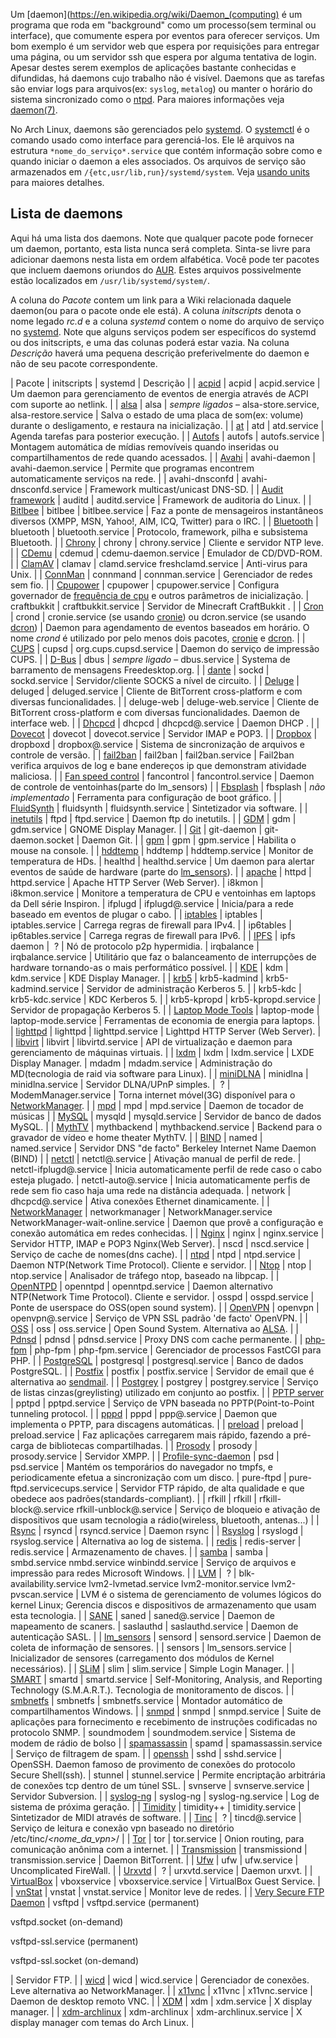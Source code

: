 Um [daemon](https://en.wikipedia.org/wiki/Daemon_(computing) é um programa que roda em "background" como um processo(sem terminal ou interface), que comumente espera por eventos para oferecer serviços. Um bom exemplo é um servidor web que espera por requisições para entregar uma página, ou um servidor ssh que espera por alguma tentativa de login. Apesar destes serem exemplos de aplicações bastante conhecidas e difundidas, há daemons cujo trabalho não é visível. Daemons que as tarefas são enviar logs para arquivos(ex: `syslog`, `metalog`) ou manter o horário do sistema sincronizado como o [ntpd](/index.php/Ntpd "Ntpd"). Para maiores informações veja [daemon(7)](https://jlk.fjfi.cvut.cz/arch/manpages/man/daemon.7).

No Arch Linux, daemons são gerenciados pelo [systemd](/index.php/Systemd_(Portugu%C3%AAs) "Systemd (Português)"). O [systemctl](/index.php/Systemd_(Portugu%C3%AAs)#Uso_b.C3.A1sico_systemctl "Systemd (Português)") é o comando usado como interface para gerenciá-los. Ele lê arquivos na estrutura `*nome_do_serviço*.service` que contém informação sobre como e quando iniciar o daemon a eles associados. Os arquivos de serviço são armazenados em `/{etc,usr/lib,run}/systemd/system`. Veja [usando units](/index.php/Systemd_(Portugu%C3%AAs)#Usando_units "Systemd (Português)") para maiores detalhes.

## Lista de daemons

Aqui há uma lista dos daemons. Note que qualquer pacote pode fornecer um daemon, portanto, esta lista nunca será completa. Sinta-se livre para adicionar daemons nesta lista em ordem alfabética. Você pode ter pacotes que incluem daemons oriundos do [AUR](/index.php/Arch_User_Repository_(Portugu%C3%AAs) "Arch User Repository (Português)"). Estes arquivos possivelmente estão localizados em `/usr/lib/systemd/system/`.

A coluna do *Pacote* contem um link para a Wiki relacionada daquele daemon(ou para o pacote onde ele está). A coluna *initscripts* denota o nome legado *rc.d* e a coluna *systemd* contem o nome do arquivo de serviço no [systemd](/index.php/Systemd_(Portugu%C3%AAs) "Systemd (Português)"). Note que alguns serviços podem ser específicos do systemd ou dos initscripts, e uma das colunas poderá estar vazia. Na coluna *Descrição* haverá uma pequena descrição preferivelmente do daemon e não de seu pacote correspondente.

| Pacote | initscripts | systemd | Descrição |
| [acpid](/index.php/Acpid "Acpid") | acpid | acpid.service | Um daemon para gerenciamento de eventos de energia através de ACPI com suporte ao netlink. |
| [alsa](/index.php/Advanced_Linux_Sound_Architecture_(Portugu%C3%AAs) "Advanced Linux Sound Architecture (Português)") | alsa | *sempre ligados* – alsa-store.service, alsa-restore.service | Salva o estado de uma placa de som(ex: volume) durante o desligamento, e restaura na inicialização. |
| [at](https://www.archlinux.org/packages/?name=at) | atd | atd.service | Agenda tarefas para posterior execução. |
| [Autofs](/index.php/Autofs "Autofs") | autofs | autofs.service | Montagem automática de mídias removíveis quando inseridas ou compartilhamentos de rede quando acessados. |
| [Avahi](/index.php/Avahi "Avahi") | avahi-daemon | avahi-daemon.service | Permite que programas encontrem automaticamente serviços na rede. |
| avahi-dnsconfd | avahi-dnsconfd.service | Framework multicast/unicast DNS-SD. |
| [Audit framework](/index.php/Audit_framework "Audit framework") | auditd | auditd.service | Framework de auditoria do Linux. |
| [Bitlbee](/index.php/Bitlbee "Bitlbee") | bitlbee | bitlbee.service | Faz a ponte de mensageiros instantâneos diversos (XMPP, MSN, Yahoo!, AIM, ICQ, Twitter) para o IRC. |
| [Bluetooth](/index.php/Bluetooth "Bluetooth") | bluetooth | bluetooth.service | Protocolo, framework, pilha e subsistema Bluetooth. |
| [Chrony](/index.php/Chrony "Chrony") | chrony | chrony.service | Cliente e servidor NTP leve. |
| [CDemu](/index.php/CDemu "CDemu") | cdemud | cdemu-daemon.service | Emulador de CD/DVD-ROM. |
| [ClamAV](/index.php/ClamAV_(Portugu%C3%AAs) "ClamAV (Português)") | clamav | clamd.service
freshclamd.service | Anti-virus para Unix. |
| [ConnMan](/index.php/ConnMan "ConnMan") | connmand | connman.service | Gerenciador de redes sem fio. |
| [Cpupower](/index.php/Cpupower "Cpupower") | cpupower | cpupower.service | Configura governador de [frequência de cpu](/index.php/Cpufreq "Cpufreq") e outros parâmetros de inicialização. |
 craftbukkit | craftbukkit.service | Servidor de Minecraft CraftBukkit . |
| [Cron](/index.php/Cron "Cron") | crond | cronie.service (se usando [cronie](https://www.archlinux.org/packages/?name=cronie)) ou dcron.service (se usando [dcron](https://aur.archlinux.org/packages/dcron/)) | Daemon para agendamento de eventos baseados em horário. O nome *crond* é utilizado por pelo menos dois pacotes, [cronie](https://www.archlinux.org/packages/?name=cronie) e [dcron](https://aur.archlinux.org/packages/dcron/). |
| [CUPS](/index.php/CUPS "CUPS") | cupsd | org.cups.cupsd.service | Daemon do serviço de impressão CUPS. |
| [D-Bus](/index.php/D-Bus "D-Bus") | dbus | *sempre ligado* – dbus.service | Systema de barramento de mensagens Freedesktop.org. |
| [dante](https://www.archlinux.org/packages/?name=dante) | sockd | sockd.service | Servidor/cliente SOCKS a nível de circuito. |
| [Deluge](/index.php/Deluge "Deluge") | deluged | deluged.service | Cliente de BitTorrent cross-platform e com diversas funcionalidades. |
| deluge-web | deluge-web.service | Cliente de BitTorrent cross-platform e com diversas funcionalidades. Daemon de interface web. |
| [Dhcpcd](/index.php/Dhcpcd "Dhcpcd") | dhcpcd | dhcpcd@.service | Daemon DHCP . |
| [Dovecot](/index.php/Dovecot "Dovecot") | dovecot | dovecot.service | Servidor IMAP e POP3. |
| [Dropbox](/index.php/Dropbox "Dropbox") | dropboxd | dropbox@.service | Sistema de sincronização de arquivos e controle de versão. |
| [fail2ban](/index.php/Fail2ban "Fail2ban") | fail2ban | fail2ban.service | Fail2ban verifica arquivos de log e bane endereços ip que demonstram atividade maliciosa. |
| [Fan speed control](/index.php/Fan_speed_control "Fan speed control") | fancontrol | fancontrol.service | Daemon de controle de ventoinhas(parte do lm_sensors) |
| [Fbsplash](/index.php/Fbsplash "Fbsplash") | fbsplash | *não implementado* | Ferramenta para configuração de boot gráfico. |
| [FluidSynth](/index.php/FluidSynth "FluidSynth") | fluidsynth | fluidsynth.service | Sintetizador via software. |
| [inetutils](https://www.archlinux.org/packages/?name=inetutils) | ftpd | ftpd.service | Daemon ftp do inetutils. |
| [GDM](/index.php/GDM "GDM") | gdm | gdm.service | GNOME Display Manager. |
| [Git](/index.php/Git "Git") | git-daemon | git-daemon.socket | Daemon Git. |
| [gpm](/index.php/Console_mouse_support "Console mouse support") | gpm | gpm.service | Habilita o mouse na console. |
| [hddtemp](/index.php/Hddtemp "Hddtemp") | hddtemp | hddtemp.service | Monitor de temperatura de HDs. |
 healthd | healthd.service | Um daemon para alertar eventos de saúde de hardware (parte do [lm_sensors](/index.php/Lm_sensors "Lm sensors")). |
| [apache](/index.php/Apache "Apache") | httpd | httpd.service | Apache HTTP Server (Web Server). |
 i8kmon | i8kmon.service | Monitore a temperatura de CPU e ventoinhas em laptops da Dell série Inspiron. |
 ifplugd | ifplugd@.service | Inicia/para a rede baseado em eventos de plugar o cabo. |
| [iptables](/index.php/Iptables "Iptables") | iptables | iptables.service | Carrega regras de firewall para IPv4. |
| ip6tables | ip6tables.service | Carrega regras de firewall para IPv6. |
| [IPFS](/index.php/IPFS "IPFS") | ipfs daemon |  ? | Nó de protocolo p2p hypermidia. |
 irqbalance | irqbalance.service | Utilitário que faz o balanceamento de interrupções de hardware tornando-as o mais performático possível. |
| [KDE](/index.php/KDE "KDE") | kdm | kdm.service | KDE Display Manager. |
| [krb5](https://www.archlinux.org/packages/?name=krb5) | krb5-kadmind | krb5-kadmind.service | Servidor de administração Kerberos 5. |
| krb5-kdc | krb5-kdc.service | KDC Kerberos 5. |
| krb5-kpropd | krb5-kpropd.service | Servidor de propagação Kerberos 5. |
| [Laptop Mode Tools](/index.php/Laptop_Mode_Tools "Laptop Mode Tools") | laptop-mode | laptop-mode.service | Ferramentas de economia de energia para laptops. |
| [lighttpd](/index.php/Lighttpd "Lighttpd") | lighttpd | lighttpd.service | Lighttpd HTTP Server (Web Server). |
| [libvirt](/index.php/Libvirt "Libvirt") | libvirt | libvirtd.service | API de virtualização e daemon para gerenciamento de máquinas virtuais. |
| [lxdm](/index.php/LXDE "LXDE") | lxdm | lxdm.service | LXDE Display Manager. |
 mdadm | mdadm.service | Administração do MD(tecnologia de raid via software para Linux). |
| [miniDLNA](/index.php/MiniDLNA "MiniDLNA") | minidlna | minidlna.service | Servidor DLNA/UPnP simples. |
  ? | ModemManager.service | Torna internet móvel(3G) disponível para o [NetworkManager](/index.php/NetworkManager_(Portugu%C3%AAs) "NetworkManager (Português)"). |
| [mpd](/index.php/Mpd "Mpd") | mpd | mpd.service | Daemon de tocador de músicas |
| [MySQL](/index.php/MySQL "MySQL") | mysqld | mysqld.service | Servidor de banco de dados MySQL. |
| [MythTV](/index.php/MythTV "MythTV") | mythbackend | mythbackend.service | Backend para o gravador de vídeo e home theater MythTV. |
| [BIND](/index.php/BIND "BIND") | named | named.service | Servidor DNS "de facto" Berkeley Internet Name Daemon (BIND) |
| [netctl](/index.php/Netctl "Netctl") | netctl@.service | Ativação manual de perfil de rede. |
 netctl-ifplugd@.service | Inicia automaticamente perfil de rede caso o cabo esteja plugado. |
 netctl-auto@.service | Inicia automaticamente perfis de rede sem fio caso haja uma rede na distância adequada. |
 network | dhcpcd@.service | Ativa conexões Ethernet dinamicamente. |
| [NetworkManager](/index.php/NetworkManager "NetworkManager") | networkmanager | NetworkManager.service
NetworkManager-wait-online.service | Daemon que provê a configuração e conexão automática em redes conhecidas. |
| [Nginx](/index.php/Nginx "Nginx") | nginx | nginx.service | Servidor HTTP, IMAP e POP3 Nginx(Web Server). |
 nscd | nscd.service | Serviço de cache de nomes(dns cache). |
| [ntpd](/index.php/Ntpd "Ntpd") | ntpd | ntpd.service | Daemon NTP(Network Time Protocol). Cliente e servidor. |
| [Ntop](/index.php/Ntop "Ntop") | ntop | ntop.service | Analisador de tráfego ntop, baseado na libpcap. |
| [OpenNTPD](/index.php/OpenNTPD "OpenNTPD") | openntpd | openntpd.service | Daemon alternativo NTP(Network Time Protocol). Cliente e servidor. |
 osspd | osspd.service | Ponte de userspace do OSS(open sound system). |
| [OpenVPN](/index.php/OpenVPN "OpenVPN") | openvpn | openvpn@.service | Serviço de VPN SSL padrão 'de facto' OpenVPN. |
| [OSS](/index.php/OSS "OSS") | oss | oss.service | Open Sound System. Alternativa ao [ALSA](/index.php/ALSA "ALSA"). |
| [Pdnsd](/index.php/Pdnsd "Pdnsd") | pdnsd | pdnsd.service | Proxy DNS com cache permanente. |
| [php-fpm](https://www.archlinux.org/packages/?name=php-fpm) | php-fpm | php-fpm.service | Gerenciador de processos FastCGI para PHP. |
| [PostgreSQL](/index.php/PostgreSQL "PostgreSQL") | postgresql | postgresql.service | Banco de dados PostgreSQL. |
| [Postfix](/index.php/Postfix "Postfix") | postfix | postfix.service | Servidor de email que é alternativa ao [sendmail](/index.php/Sendmail "Sendmail"). |
| [Postgrey](/index.php/Postgrey "Postgrey") | postgrey | postgrey.service | Serviço de listas cinzas(greylisting) utilizado em conjunto ao postfix. |
| [PPTP server](/index.php/PPTP_server "PPTP server") | pptpd | pptpd.service | Serviço de VPN baseada no PPTP(Point-to-Point tunneling protocol. |
| [pppd](/index.php/Pppd "Pppd") | pppd | ppp@.service | Daemon que implementa o PPTP, para discagens automáticas. |
| [preload](/index.php/Preload "Preload") | preload | preload.service | Faz aplicações carregarem mais rápido, fazendo a pré-carga de bibliotecas compartilhadas. |
| [Prosody](/index.php/Prosody "Prosody") | prosody | prosody.service | Servidor XMPP. |
| [Profile-sync-daemon](/index.php/Profile-sync-daemon "Profile-sync-daemon") | psd | psd.service | Mantém os temporários do navegador no tmpfs, e periodicamente efetua a sincronização com um disco. |
 pure-ftpd | pure-ftpd.servicecups.service | Servidor FTP rápido, de alta qualidade e que obedece aos padrões(standards-compliant). |
| rfkill | rfkill | rfkill-block@.service
rfkill-unblock@.service | Serviço de bloqueio e ativação de dispositivos que usam tecnologia a rádio(wireless, bluetooth, antenas...) |
| [Rsync](/index.php/Rsync "Rsync") | rsyncd | rsyncd.service | Daemon rsync |
| [Rsyslog](/index.php/Rsyslog "Rsyslog") | rsyslogd | rsyslog.service | Alternativa ao log de sistema. |
| [redis](https://www.archlinux.org/packages/?name=redis) | redis-server | redis.service | Armazenamento de chaves. |
| [samba](/index.php/Samba "Samba") | samba | smbd.service
nmbd.service
winbindd.service | Serviço de arquivos e impressão para redes Microsoft Windows. |
| [LVM](/index.php/LVM "LVM") |  ? | blk-availability.service
lvm2-lvmetad.service
lvm2-monitor.service
lvm2-pvscan.service | LVM é o sistema de gerenciamento de volumes lógicos do kernel Linux; Gerencia discos e dispositivos de armazenamento que usam esta tecnologia. |
| [SANE](/index.php/SANE "SANE") | saned | saned@.service | Daemon de mapeamento de scaners. |
 saslauthd | saslauthd.service | Daemon de autenticação SASL. |
| [lm_sensors](/index.php/Lm_sensors "Lm sensors") | sensord | sensord.service | Daemon de coleta de informação de sensores. |
| sensors | lm_sensors.service | Inicializador de sensores (carregamento dos módulos de Kernel necessários). |
| [SLiM](/index.php/SLiM "SLiM") | slim | slim.service | Simple Login Manager. |
| [SMART](/index.php/SMART "SMART") | smartd | smartd.service | Self-Monitoring, Analysis, and Reporting Technology (S.M.A.R.T.). Tecnologia de monitoramento de discos. |
| [smbnetfs](/index.php/Samba#smbnetfs "Samba") | smbnetfs | smbnetfs.service | Montador automático de compartilhamentos Windows. |
| [snmpd](/index.php/Snmpd "Snmpd") | snmpd | snmpd.service | Suite de aplicações para fornecimento e recebimento de instruções codificadas no protocolo SNMP. |
 soundmodem | soundmodem.service | Sistema de modem de rádio de bolso |
| [spamassassin](https://www.archlinux.org/packages/?name=spamassassin) | spamd | spamassassin.service | Serviço de filtragem de spam. |
| [openssh](/index.php/Openssh "Openssh") | sshd | sshd.service | OpenSSH. Daemon famoso de provimento de conexões do protocolo Secure Shell(ssh). |
 stunnel | stunnel.service | Permite encriptação arbitrária de conexões tcp dentro de um túnel SSL. |
 svnserve | svnserve.service | Servidor Subversion. |
| [syslog-ng](/index.php/Syslog-ng "Syslog-ng") | syslog-ng | syslog-ng.service | Log de sistema de próxima geração. |
| [Timidity](/index.php/Timidity "Timidity") | timidity++ | timidity.service | Sintetizador de MIDI através de software. |
| [Tinc](/index.php/Tinc "Tinc") |  ? | tincd@.service | Serviço de leitura e conexão vpn baseado no diretório /etc/tinc/*<nome_da_vpn>*/ |
| [Tor](/index.php/Tor "Tor") | tor | tor.service | Onion routing, para comunicação anônima com a internet. |
| [Transmission](/index.php/Transmission "Transmission") | transmissiond | transmission.service | Daemon BitTorrent. |
| [Ufw](/index.php/Ufw "Ufw") | ufw | ufw.service | Uncomplicated FireWall. |
| [Urxvtd](/index.php/Urxvt "Urxvt") |  ? | urxvtd.service | Daemon urxvt. |
| [VirtualBox](/index.php/VirtualBox "VirtualBox") | vboxservice | vboxservice.service | VirtualBox Guest Service. |
| [vnStat](/index.php/VnStat "VnStat") | vnstat | vnstat.service | Monitor leve de redes. |
| [Very Secure FTP Daemon](/index.php/Very_Secure_FTP_Daemon "Very Secure FTP Daemon") | vsftpd | vsftpd.service (permanent)

vsftpd.socket (on-demand)

vsftpd-ssl.service (permanent)

vsftpd-ssl.socket (on-demand)

 | Servidor FTP. |
| [wicd](/index.php/Wicd "Wicd") | wicd | wicd.service | Gerenciador de conexões. Leve alternativa ao NetworkManager. |
| [x11vnc](/index.php/X11vnc "X11vnc") | x11vnc | x11vnc.service | Daemon de desktop remoto VNC. |
| [XDM](/index.php/XDM "XDM") | xdm | xdm.service | X display manager. |
| [xdm-archlinux](/index.php/XDM "XDM") | xdm-archlinux | xdm-archlinux.service | X display manager com temas do Arch Linux. |